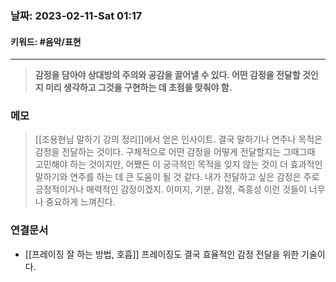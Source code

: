 ### 날짜:   2023-02-11-Sat 01:17
#### 키워드: #음악/표현 
-----
>**감정을 담아야 상대방의 주의와 공감을 끌어낼 수 있다. 어떤 감정을 전달할 것인지 미리 생각하고 그것을 구현하는 데 초점을 맞춰야 함.**

### 메모

>[[조용현님 말하기 강의 정리]]에서 얻은 인사이트. 결국 말하기나 연주나 목적은 감정을 전달하는 것이다. 구체적으로 어떤 감정을 어떻게 전달할지는 그때그때 고민해야 하는 것이지만, 어쨌든 이 궁극적인 목적을 잊지 않는 것이 더 효과적인 말하기와 연주를 하는 데 큰 도움이 될 것 같다.
>내가 전달하고 싶은 감정은 주로 긍정적이거나 매력적인 감정이겠지. 이미지, 기분, 감정, 즉흥성 이런 것들이 너무나 중요하게 느껴진다.

### 연결문서
- [[프레이징 잘 하는 방법, 호흡]] 프레이징도 결국 효율적인 감정 전달을 위한 기술이다. 